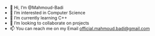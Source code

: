 - 👋 Hi, I’m @Mahmoud-Badi
- 👀 I’m interested in Computer Science
- 🌱 I’m currently learning C++
- 💞️ I’m looking to collaborate on projects
- 📫 You can reach me on my Email official.mahmoud.badi@gmail.com

<!---
Mahmoud-Badi/Mahmoud-Badi is a ✨ special ✨ repository because its `README.md` (this file) appears on your GitHub profile.
You can click the Preview link to take a look at your changes.
--->
